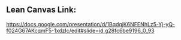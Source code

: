 ## Lean Canvas Link:

https://docs.google.com/presentation/d/1BqdqjK6NFENhLz5-Yj-yQ-f024G67AKcqmF5-1xdzIc/edit#slide=id.g28fc6be9196_0_93
